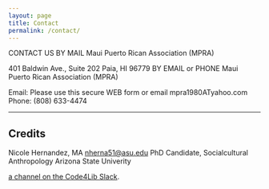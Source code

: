 ```yaml
---
layout: page
title: Contact
permalink: /contact/
---
```


CONTACT US
BY MAIL
Maui Puerto Rican Association (MPRA)

401 Baldwin Ave., Suite 202
Paia, HI 96779
BY EMAIL or PHONE
Maui Puerto Rican Association (MPRA)

Email: Please use this secure WEB form
or email mpra1980ATyahoo.com
Phone: (808) 633-4474


---

## Credits

Nicole Hernandez, MA
nherna51@asu.edu
PhD Candidate, Socialcultural Anthropology
Arizona State Univerity 

[a channel on the Code4Lib Slack](https://code4lib.slack.com/archives/C01DKQ44GE4).
